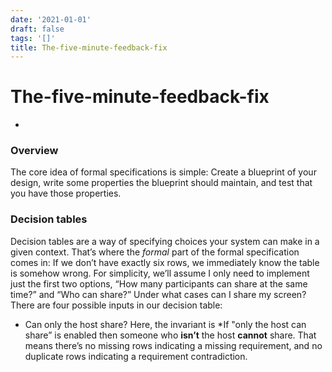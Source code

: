 ```yaml
---
date: '2021-01-01'
draft: false
tags: '[]'
title: The-five-minute-feedback-fix
---
```


# The-five-minute-feedback-fix

*
### Overview
The core idea of formal specifications is simple: Create a blueprint of your design, write some properties the blueprint should maintain, and test that you have those properties.
### Decision tables
Decision tables are a way of specifying choices your system can make in a given context.
That’s where the *formal* part of the formal specification comes in: If we don’t have exactly six rows, we immediately know the table is somehow wrong.
For simplicity, we’ll assume I only need to implement just the first two options, “How many participants can share at the same time?” and “Who can share?” Under what cases can I share my screen?
There are four possible inputs in our decision table:
- Can only the host share?
Here, the invariant is
*If "only the host can share” is enabled then someone who **isn’t** the host **cannot** share.
That means there’s no missing rows indicating a missing requirement, and no duplicate rows indicating a requirement contradiction.
